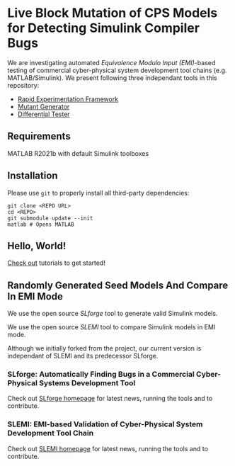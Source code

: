 # Live Block Mutation of CPS Models for Detecting Simulink Compiler Bugs

We are investigating automated _Equivalence Modulo Input (EMI)_-based testing of commercial cyber-physical system development tool chains (e.g. MATLAB/Simulink). We present following three independant tools in this repository:

- [Rapid Experimentation Framework](+covexp/)
- [Mutant Generator](+emi/)
- [Differential Tester](+difftest/)


## Requirements

MATLAB R2021b with default Simulink toolboxes

## Installation

Please use `git` to properly install all third-party dependencies:

    git clone <REPO URL>
    cd <REPO>
    git submodule update --init
    matlab # Opens MATLAB

## Hello, World!

[Check out](notes/icse/) tutorials to get started!

## Randomly Generated Seed Models And Compare In EMI Mode

We use the open source *SLforge* tool to generate valid Simulink models. 

We use the open source *SLEMI* tool to compare Simulink models in EMI mode. 

Although we initially forked from the project, our current version is independant of SLEMI and its predecessor SLforge.

### SLforge: Automatically Finding Bugs in a Commercial Cyber-Physical Systems Development Tool

Check out [SLforge homepage](https://github.com/verivital/slsf_randgen/wiki) for latest news, running the tools and to contribute.

### SLEMI: EMI-based Validation of Cyber-Physical System Development Tool Chain

Check out [SLEMI homepage](https://github.com/shafiul/slemi/wiki) for latest news, running the tools and to contribute.




